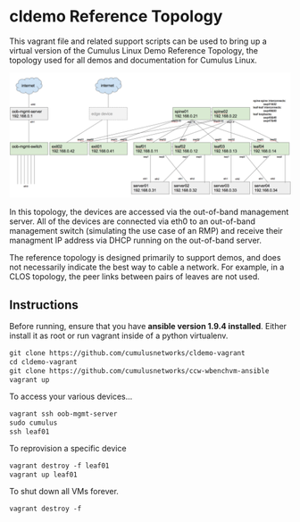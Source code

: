 cldemo Reference Topology 
=========================
This vagrant file and related support scripts can be used to bring up a virtual
version of the Cumulus Linux Demo Reference Topology, the topology used for all
demos and documentation for Cumulus Linux.

![Reference Configuration](https://raw.githubusercontent.com/CumulusNetworks/cldemo-vagrant/master/cldemo-topology.png?token=ABJsK6jGmw3Slo6RDVIDzPnq-tndwgmoks5W7Er4wA%3D%3D)

In this topology, the devices are accessed via the out-of-band management server.
All of the devices are connected via eth0 to an out-of-band management switch
(simulating the use case of an RMP) and receive their managment IP address via
DHCP running on the out-of-band server.

The reference topology is designed primarily to support demos, and does not
necessarily indicate the best way to cable a network. For example, in a CLOS
topology, the peer links between pairs of leaves are not used.


Instructions
------------
Before running, ensure that you have **ansible version 1.9.4 installed**. Either install it as root or run vagrant inside of a python virtualenv.

    git clone https://github.com/cumulusnetworks/cldemo-vagrant
    cd cldemo-vagrant
    git clone https://github.com/cumulusnetworks/ccw-wbenchvm-ansible
    vagrant up

To access your various devices...

    vagrant ssh oob-mgmt-server
    sudo cumulus
    ssh leaf01

To reprovision a specific device

    vagrant destroy -f leaf01
    vagrant up leaf01

To shut down all VMs forever.

    vagrant destroy -f

